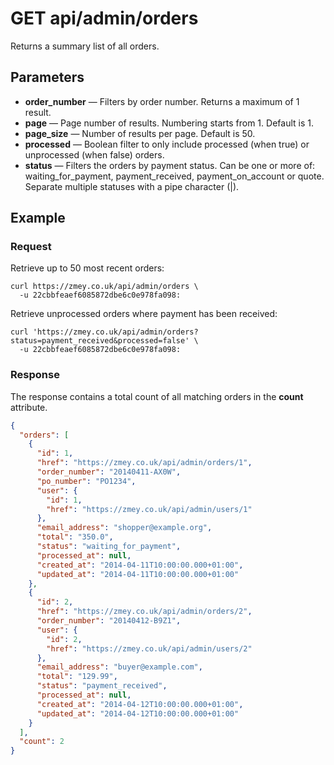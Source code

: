 # GET api/admin/orders

Returns a summary list of all orders.

## Parameters

* **order_number** — Filters by order number. Returns a maximum of 1 result.
* **page** — Page number of results. Numbering starts from 1. Default is 1.
* **page_size** — Number of results per page. Default is 50.
* **processed** — Boolean filter to only include processed (when true) or
  unprocessed (when false) orders.
* **status** — Filters the orders by payment status. Can be one or more of:
  waiting_for_payment, payment_received, payment_on_account or quote. Separate
  multiple statuses with a pipe character (|).

## Example

### Request

Retrieve up to 50 most recent orders:

```
curl https://zmey.co.uk/api/admin/orders \
  -u 22cbbfeaef6085872dbe6c0e978fa098:
```

Retrieve unprocessed orders where payment has been received:

```
curl 'https://zmey.co.uk/api/admin/orders?status=payment_received&processed=false' \
  -u 22cbbfeaef6085872dbe6c0e978fa098:
```

### Response

The response contains a total count of all matching orders in the **count**
attribute.

```json
{
  "orders": [
    {
      "id": 1,
      "href": "https://zmey.co.uk/api/admin/orders/1",
      "order_number": "20140411-AX0W",
      "po_number": "PO1234",
      "user": {
        "id": 1,
        "href": "https://zmey.co.uk/api/admin/users/1"
      },
      "email_address": "shopper@example.org",
      "total": "350.0",
      "status": "waiting_for_payment",
      "processed_at": null,
      "created_at": "2014-04-11T10:00:00.000+01:00",
      "updated_at": "2014-04-11T10:00:00.000+01:00"
    },
    {
      "id": 2,
      "href": "https://zmey.co.uk/api/admin/orders/2",
      "order_number": "20140412-B9Z1",
      "user": {
        "id": 2,
        "href": "https://zmey.co.uk/api/admin/users/2"
      },
      "email_address": "buyer@example.com",
      "total": "129.99",
      "status": "payment_received",
      "processed_at": null,
      "created_at": "2014-04-12T10:00:00.000+01:00",
      "updated_at": "2014-04-12T10:00:00.000+01:00"
    }
  ],
  "count": 2
}
```
